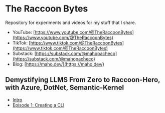 # The Raccoon Bytes

Repository for experiments and videos for my stuff that I share.

* YouTube: [https://www.youtube.com/@TheRaccoonBytes](https://www.youtube.com/@TheRaccoonBytes)
* TikTok: [https://www.tiktok.com/@TheRaccoonBytes](https://www.tiktok.com/@TheRaccoonBytes)
* Substack: [https://substack.com/@mahopacheco](https://substack.com/@mahopacheco)
* Blog: [https://maho.dev/](https://maho.dev/)

## Demystifying LLMS From Zero to Raccoon-Hero, with Azure, DotNet, Semantic-Kernel

* [Intro](https://www.youtube.com/watch?v=lBbRhekdtNw&t=12s)
* [Episode 1: Creating a CLI](https://www.youtube.com/watch?v=UQleZ68EOZQ)
